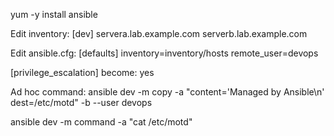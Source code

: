 yum -y install ansible

Edit inventory:
[dev]
servera.lab.example.com
serverb.lab.example.com


Edit ansible.cfg:
[defaults]
inventory=inventory/hosts
remote_user=devops

[privilege_escalation]
become: yes


Ad hoc command:
ansible dev -m copy -a "content='Managed by Ansible\n' dest=/etc/motd" -b --user devops


ansible dev -m command -a "cat /etc/motd"

